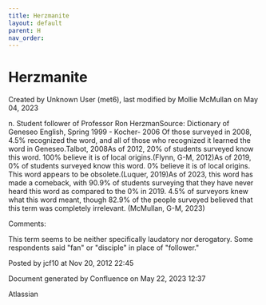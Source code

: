 ```yaml
---
title: Herzmanite
layout: default
parent: H
nav_order:
---
```


# Herzmanite

Created by  Unknown User (met6), last modified by  Mollie McMullan on May 04, 2023

n. Student follower of Professor Ron HerzmanSource: Dictionary of Geneseo English, Spring 1999 - Kocher- 2006 Of those surveyed in 2008, 4.5% recognized the word, and all of those who recognized it learned the word in Geneseo.Talbot, 2008As of 2012, 20% of students surveyed know this word. 100% believe it is of local origins.(Flynn, G-M, 2012)As of 2019, 0% of students surveyed know this word. 0% believe it is of local origins. This word appears to be obsolete.(Luquer, 2019)As of 2023, this word has made a comeback, with 90.9% of students surveying that they have never heard this word as compared to the 0% in 2019. 4.5% of surveyors knew what this word meant, though 82.9% of the people surveyed believed that this term was completely irrelevant. (McMullan, G-M, 2023)

Comments:

This term seems to be neither specifically laudatory nor derogatory. Some respondents said &quot;fan&quot; or &quot;disciple&quot; in place of &quot;follower.&quot;

Posted by jcf10 at Nov 20, 2012 22:45

Document generated by Confluence on May 22, 2023 12:37

Atlassian
